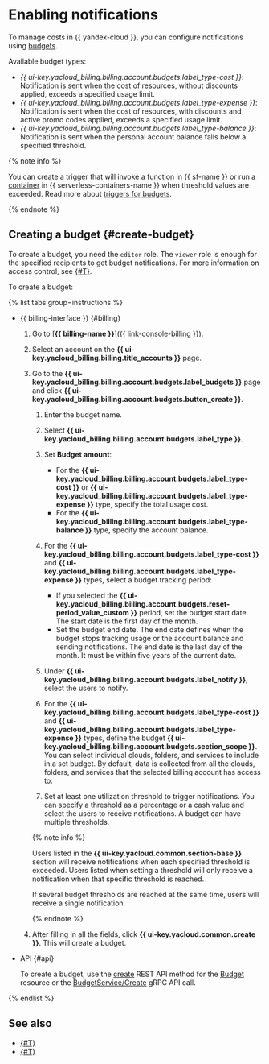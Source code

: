 # Enabling notifications 

To manage costs in {{ yandex-cloud }}, you can configure notifications using [budgets](../concepts/budget.md). 

Available budget types:
* _{{ ui-key.yacloud_billing.billing.account.budgets.label_type-cost }}_: Notification is sent when the cost of resources, without discounts applied, exceeds a specified usage limit.
* _{{ ui-key.yacloud_billing.billing.account.budgets.label_type-expense }}_: Notification is sent when the cost of resources, with discounts and active promo codes applied, exceeds a specified usage limit.
* _{{ ui-key.yacloud_billing.billing.account.budgets.label_type-balance }}_: Notification is sent when the personal account balance falls below a specified threshold.


{% note info %}

You can create a trigger that will invoke a [function](../../functions/concepts/function.md) in {{ sf-name }} or run a [container](../../serverless-containers/concepts/container.md) in {{ serverless-containers-name }} when threshold values are exceeded. Read more about [triggers for budgets](../../functions/operations/trigger/budget-trigger-create.md).

{% endnote %}


## Creating a budget {#create-budget}

To create a budget, you need the `editor` role. The `viewer` role is enough for the specified recipients to get budget notifications. For more information on access control, see [{#T}](../../iam/concepts/access-control/roles.md).

To create a budget:

{% list tabs group=instructions %}

- {{ billing-interface }} {#billing}

  1. Go to [**{{ billing-name }}**]({{ link-console-billing }}).

  1. Select an account on the **{{ ui-key.yacloud_billing.billing.title_accounts }}** page.

  1. Go to the **{{ ui-key.yacloud_billing.billing.account.budgets.label_budgets }}** page and click **{{ ui-key.yacloud_billing.billing.account.budgets.button_create }}**.

     1. Enter the budget name.
     1. Select **{{ ui-key.yacloud_billing.billing.account.budgets.label_type }}**.
     1. Set **Budget amount**:

        * For the **{{ ui-key.yacloud_billing.billing.account.budgets.label_type-cost }}** or **{{ ui-key.yacloud_billing.billing.account.budgets.label_type-expense }}** type, specify the total usage cost.
        * For the **{{ ui-key.yacloud_billing.billing.account.budgets.label_type-balance }}** type, specify the account balance.

     1. For the **{{ ui-key.yacloud_billing.billing.account.budgets.label_type-cost }}** and **{{ ui-key.yacloud_billing.billing.account.budgets.label_type-expense }}** types, select a budget tracking period:

        * If you selected the **{{ ui-key.yacloud_billing.billing.account.budgets.reset-period_value_custom }}** period, set the budget start date. The start date is the first day of the month.
        * Set the budget end date. The end date defines when the budget stops tracking usage or the account balance and sending notifications. The end date is the last day of the month. It must be within five years of the current date.

     1. Under **{{ ui-key.yacloud_billing.billing.account.budgets.label_notify }}**, select the users to notify.
     1. For the **{{ ui-key.yacloud_billing.billing.account.budgets.label_type-cost }}** and **{{ ui-key.yacloud_billing.billing.account.budgets.label_type-expense }}** types, define the budget **{{ ui-key.yacloud_billing.billing.account.budgets.section_scope }}**. You can select individual clouds, folders, and services to include in a set budget. By default, data is collected from all the clouds, folders, and services that the selected billing account has access to. 
     1. Set at least one utilization threshold to trigger notifications. You can specify a threshold as a percentage or a cash value and select the users to receive notifications. A budget can have multiple thresholds.
   
     {% note info %}
   
     Users listed in the **{{ ui-key.yacloud.common.section-base }}** section will receive notifications when each specified threshold is exceeded. Users listed when setting a threshold will only receive a notification when that specific threshold is reached.
   
     If several budget thresholds are reached at the same time, users will receive a single notification.
   
     {% endnote %}

  1. After filling in all the fields, click **{{ ui-key.yacloud.common.create }}**. This will create a budget.

- API {#api}

  To create a budget, use the [create](../api-ref/Budget/create.md) REST API method for the [Budget](../api-ref/Budget/index.md) resource or the [BudgetService/Create](../api-ref/grpc/Budget/create.md) gRPC API call.
  
{% endlist %}


## See also

* [{#T}](../tutorials/serverless-trigger-budget-vm.md)
* [{#T}](../tutorials/serverless-trigger-budget-queue-vm-tg.md)
